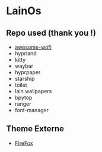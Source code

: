 # LainOs

## Repo used (thank you !)
- [awesome-wofi](https://github.com/calthejuggler/awesome-wofi)
- hyprland
- kitty
- waybar
- hyprpaper
- starship
- toilet
- lain wallpapers
- bpytop
- ranger
- font-manager

## Theme Externe
- [FireFox](https://addons.mozilla.org/fr/firefox/addon/dreamer-bold/)
